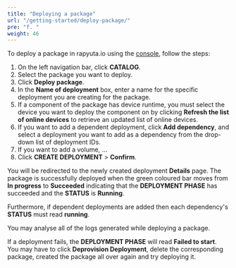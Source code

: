 ```yaml
---
title: "Deploying a package"
url: "/getting-started/deploy-package/"
pre: "f. "
weight: 46
---
```


To deploy a package in rapyuta.io using the [console](https://closed-beta.rapyuta.io), follow the steps:

1. On the left navigation bar, click **CATALOG**.
2. Select the package you want to deploy.
3. Click **Deploy package**.
4. In the **Name of deployment** box, enter a name for the specific deployment
you are creating for the package.
5. If a component of the package has device runtime, you must select the device
you want to deploy the component on by clicking **Refresh the list of online
devices** to retrieve an updated list of online devices.
6. If you want to add a dependent deployment, click **Add dependency**, and select
a deployment you want to add as a dependency from the drop-down list of
deployment IDs.
7. If you want to add a volume, ...
8. Click **CREATE DEPLOYMENT** > **Confirm**.

You will be redirected to the newly created deployment **Details** page. The package
is successfully deployed when the green coloured bar moves from **In progress** to
**Succeeded** indicating that the **DEPLOYMENT PHASE** has succeeded and the **STATUS**
is **Running**.

Furthermore, if dependent deployments are added then each dependency's **STATUS**
must read **running**.

You may analyse all of the logs generated while deploying a package.

If a deployment fails, the **DEPLOYMENT PHASE** will read **Failed to start**. You may
have to click **Deprovision Deployment**, delete the corresponding package, created
the package all over again and try deploying it.
